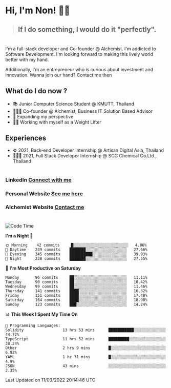 # Hi, I'm Non! 🖐🏻

> ## If I do something, I would do it "perfectly".

#

I'm a full-stack developer and Co-founder @ Alchemist. I'm addicted to Software Development. I'm looking forward to making this lively world better with my hand.

Additionally, I'm an entrepreneur who is curious about investment and innovation. Wanna join our hand? Contact me then

## What do I do now ?

- 📚 Junior Computer Science Student @ KMUTT, Thailand
- 🧑🏻‍💻 Co-founder @ Alchemist, Business IT Solution Based Advisor
- 🌈 Expanding my perspective
- 🏋🏻 Working with myself as a Weight Lifter

## Experiences

- ⚙️ 2021, Back-end Developer Internship @ Artisan Digital Asia, Thailand
- 🧑🏻‍💻 2021, Full Stack Developer Internship @ SCG Chemical Co.Ltd., Thailand

#

### LinkedIn [Connect with me](https://www.linkedin.com/in/non-nontra/)

### Personal Website [See me here](https://nonnontra.com/)

### Alchemist Website [Contact me](https://alchemist-softwarehouse.co/)

#

<!--START_SECTION:waka-->
![Code Time](http://img.shields.io/badge/Code%20Time-1%2C330%20hrs%2028%20mins-blue)

**I'm a Night 🦉** 

```text
🌞 Morning    42 commits     █░░░░░░░░░░░░░░░░░░░░░░░░   4.86% 
🌆 Daytime    239 commits    ███████░░░░░░░░░░░░░░░░░░   27.66% 
🌃 Evening    345 commits    ██████████░░░░░░░░░░░░░░░   39.93% 
🌙 Night      238 commits    ███████░░░░░░░░░░░░░░░░░░   27.55%

```
📅 **I'm Most Productive on Saturday** 

```text
Monday       96 commits     ██░░░░░░░░░░░░░░░░░░░░░░░   11.11% 
Tuesday      90 commits     ██░░░░░░░░░░░░░░░░░░░░░░░   10.42% 
Wednesday    99 commits     ██░░░░░░░░░░░░░░░░░░░░░░░   11.46% 
Thursday     141 commits    ████░░░░░░░░░░░░░░░░░░░░░   16.32% 
Friday       151 commits    ████░░░░░░░░░░░░░░░░░░░░░   17.48% 
Saturday     164 commits    ████░░░░░░░░░░░░░░░░░░░░░   18.98% 
Sunday       123 commits    ███░░░░░░░░░░░░░░░░░░░░░░   14.24%

```


📊 **This Week I Spent My Time On** 

```text
💬 Programming Languages: 
Solidity                 13 hrs 53 mins      ███████████░░░░░░░░░░░░░░   44.72% 
TypeScript               11 hrs 52 mins      █████████░░░░░░░░░░░░░░░░   38.24% 
Other                    2 hrs 9 mins        █░░░░░░░░░░░░░░░░░░░░░░░░   6.92% 
YAML                     1 hr 31 mins        █░░░░░░░░░░░░░░░░░░░░░░░░   4.9% 
JSON                     43 mins             ░░░░░░░░░░░░░░░░░░░░░░░░░   2.35%

```


 Last Updated on 11/03/2022 20:14:46 UTC
<!--END_SECTION:waka-->

